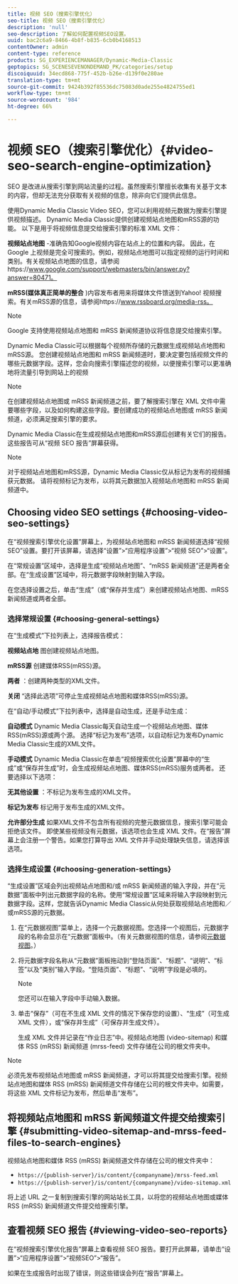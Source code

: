 ```yaml
---
title: 视频 SEO（搜索引擎优化）
seo-title: 视频 SEO（搜索引擎优化）
description: 'null'
seo-description: 了解如何配置视频SEO设置。
uuid: bac2c6a9-8466-4b8f-b835-6cb0b4168513
contentOwner: admin
content-type: reference
products: SG_EXPERIENCEMANAGER/Dynamic-Media-Classic
geptopics: SG_SCENESEVENONDEMAND_PK/categories/setup
discoiquuid: 34ecd868-775f-452b-b26e-d139f0e280ae
translation-type: tm+mt
source-git-commit: 9424b392f85536dc75083d0ade255e4824755ed1
workflow-type: tm+mt
source-wordcount: '984'
ht-degree: 66%

---
```



# 视频 SEO（搜索引擎优化）{#video-seo-search-engine-optimization}

SEO 是改进从搜索引擎到网站流量的过程。虽然搜索引擎擅长收集有关基于文本的内容，但却无法充分获取有关视频的信息，除非向它们提供此信息。

使用Dynamic Media Classic Video SEO，您可以利用视频元数据为搜索引擎提供视频描述。 Dynamic Media Classic提供创建视频站点地图和mRSS源的功能。 以下是用于将视频信息提交给搜索引擎的标准 XML 文件：

**视频站点地图** -准确告知Google视频内容在站点上的位置和内容。 因此，在 Google 上视频是完全可搜索的。例如，视频站点地图可以指定视频的运行时间和类别。有关视频站点地图的信息，请参阅https://www.google.com/support/webmasters/bin/answer.py?answer=80471。

**mRSS(媒体真正简单的整合** )内容发布者用来将媒体文件馈送到Yahoo! 视频搜索。有关mRSS源的信息，请参阅https://www.rssboard.org/media-rss。

>[!NOTE]
>
>Google 支持使用视频站点地图和 mRSS 新闻频道协议将信息提交给搜索引擎。

Dynamic Media Classic可以根据每个视频所存储的元数据生成视频站点地图和mRSS源。 您创建视频站点地图和 mRSS 新闻频道时，要决定要包括视频文件的哪些元数据字段。这样，您会向搜索引擎描述您的视频，以便搜索引擎可以更准确地将流量引导到网站上的视频

>[!NOTE]
>
>在创建视频站点地图或 mRSS 新闻频道之前，要了解搜索引擎在 XML 文件中需要哪些字段，以及如何构建这些字段。要创建成功的视频站点地图或 mRSS 新闻频道，必须满足搜索引擎的要求。

Dynamic Media Classic在生成视频站点地图和mRSS源后创建有关它们的报告。 这些报告可从“视频 SEO 报告”屏幕获得。

>[!NOTE]
>
>对于视频站点地图和mRSS源，Dynamic Media Classic仅从标记为发布的视频捕获元数据。 请将视频标记为发布，以将其元数据加入视频站点地图和 mRSS 新闻频道中。

## Choosing video SEO settings {#choosing-video-seo-settings}

在“视频搜索引擎优化设置”屏幕上，为视频站点地图和 mRSS 新闻频道选择“视频 SEO”设置。要打开该屏幕，请选择“设置”>“应用程序设置”>“视频 SEO”>“设置”。

在“常规设置”区域中，选择是生成“视频站点地图”、“mRSS 新闻频道”还是两者全部。在“生成设置”区域中，将元数据字段映射到输入字段。

在您选择设置之后，单击“生成”（或“保存并生成”）来创建视频站点地图、mRSS 新闻频道或两者全部。

### 选择常规设置 {#choosing-general-settings}

在“生成模式”下拉列表上，选择报告模式：

**视频站点地** 图创建视频站点地图。

**mRSS源** 创建媒体RSS(mRSS)源。

**两者** ：创建两种类型的XML文件。

**关闭** “选择此选项”可停止生成视频站点地图和媒体RSS(mRSS)源。

在“自动/手动模式”下拉列表中，选择是自动生成，还是手动生成：

**自动模式** Dynamic Media Classic每天自动生成一个视频站点地图、媒体RSS(mRSS)源或两个源。 选择“标记为发布”选项，以自动标记为发布Dynamic Media Classic生成的XML文件。

**手动模式** Dynamic Media Classic在单击“视频搜索优化设置”屏幕中的“生成”或“保存并生成”时，会生成视频站点地图、媒体RSS(mRSS)服务或两者。 还要选择以下选项：

**无其他设置** ：不标记为发布生成的XML文件。

**标记为发布** 标记用于发布生成的XML文件。

**允许部分生成** 如果XML文件不包含所有视频的完整元数据信息，搜索引擎可能会拒绝该文件。 即使某些视频没有元数据，该选项也会生成 XML 文件。在“报告”屏幕上会注册一个警告。如果您打算导出 XML 文件并手动处理缺失信息，请选择该选项。

### 选择生成设置 {#choosing-generation-settings}

“生成设置”区域会列出视频站点地图和/或 mRSS 新闻频道的输入字段，并在“元数据”面板中列出元数据字段的名称。使用“常规设置”区域来将输入字段映射到元数据字段。这样，您就告诉Dynamic Media Classic从何处获取视频站点地图和／或mRSS源的元数据。

1. 在“元数据视图”菜单上，选择一个元数据视图。您选择一个视图后，元数据字段的名称会显示在“元数据”面板中。（有关元数据视图的信息，请参阅[元数据视图](application-setup.md#metadata_views)。）
1. 将元数据字段名称从“元数据”面板拖动到“登陆页面”、“标题”、“说明”、“标签”以及“类别”输入字段。“登陆页面”、“标题”、“说明”字段是必填的。

   >[!NOTE]
   >
   >您还可以在输入字段中手动输入数据。

1. 单击“保存”（可在不生成 XML 文件的情况下保存您的设置）、“生成”（可生成 XML 文件），或“保存并生成”（可保存并生成文件）。

   生成 XML 文件并记录在“作业日志”中。视频站点地图 (video-sitemap) 和媒体 RSS (mRSS) 新闻频道 (mrss-feed) 文件存储在公司的根文件夹中。

>[!NOTE]
>
>必须先发布视频站点地图或 mRSS 新闻频道，才可以将其提交给搜索引擎。视频站点地图和媒体 RSS (mRSS) 新闻频道文件存储在公司的根文件夹中。如需要，将这些 XML 文件标记为发布，然后单击“发布”。

## 将视频站点地图和 mRSS 新闻频道文件提交给搜索引擎 {#submitting-video-sitemap-and-mrss-feed-files-to-search-engines}

视频站点地图和媒体 RSS (mRSS) 新闻频道文件存储在公司的根文件夹中：

* `https://{publish-server}/is/content/{companyname}/mrss-feed.xml`
* `https://{publish-server}/is/content/{companyname}/video-sitemap.xml`

将上述 URL 之一复制到搜索引擎的网站站长工具，以将您的视频站点地图或媒体 RSS (mRSS) 新闻频道文件提交给搜索引擎。

## 查看视频 SEO 报告 {#viewing-video-seo-reports}

在“视频搜索引擎优化报告”屏幕上查看视频 SEO 报告。要打开此屏幕，请单击“设置”>“应用程序设置”>“视频SEO”>“报告”。

如果在生成报告时出现了错误，则这些错误会列在“报告”屏幕上。
